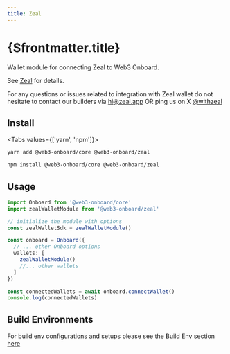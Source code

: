 ```yaml
---
title: Zeal
---
```


# {$frontmatter.title}

Wallet module for connecting Zeal to Web3 Onboard.

See [Zeal](https://www.zeal.app/) for details.

For any questions or issues related to integration with Zeal wallet do not hesitate to contact our builders via [hi@zeal.app](mailto:hi@zeal.app) OR ping us on X [@withzeal](https://x.com/withzeal)

## Install

<Tabs values={['yarn', 'npm']}>
<TabPanel value="yarn">

```sh copy
yarn add @web3-onboard/core @web3-onboard/zeal
```

  </TabPanel>
  <TabPanel value="npm">

```sh copy
npm install @web3-onboard/core @web3-onboard/zeal
```

  </TabPanel>
</Tabs>

## Usage

```typescript
import Onboard from '@web3-onboard/core'
import zealWalletModule from '@web3-onboard/zeal'

// initialize the module with options
const zealWalletSdk = zealWalletModule()

const onboard = Onboard({
  // ... other Onboard options
  wallets: [
    zealWalletModule()
    //... other wallets
  ]
})

const connectedWallets = await onboard.connectWallet()
console.log(connectedWallets)
```

## Build Environments

For build env configurations and setups please see the Build Env section [here](/docs/modules/core#build-environments)